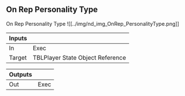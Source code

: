 ## On Rep Personality Type
On Rep Personality Type
![[../img/nd_img_OnRep_PersonalityType.png]]

|Inputs||
|--|--|
| In | Exec |
| Target | TBLPlayer State Object Reference |

|Outputs||
|--|--|
| Out | Exec |

